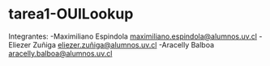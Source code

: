 # tarea1-OUILookup

Integrantes:
-Maximiliano Espindola    maximiliano.espindola@alumnos.uv.cl
-Eliezer Zuñiga     eliezer.zuñiga@alumnos.uv.cl
-Aracelly Balboa    aracelly.balboa@alumnos.uv.cl
